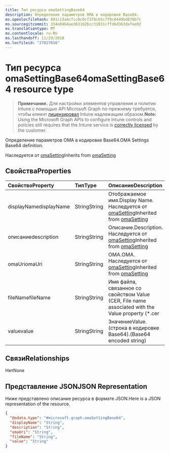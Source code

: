 ```yaml
---
title: Тип ресурса omaSettingBase64
description: Определение параметров OMA в кодировке Base64.
ms.openlocfilehash: 891c13a4cfcc8c0cf378cb5c7f9c6449bd876b7c
ms.sourcegitcommit: 334e84b4aed63162bcc31831cffd6d363dafee02
ms.translationtype: MT
ms.contentlocale: ru-RU
ms.lasthandoff: 11/29/2018
ms.locfileid: "27027016"
---
```

# <a name="omasettingbase64-resource-type"></a><span data-ttu-id="7f395-103">Тип ресурса omaSettingBase64</span><span class="sxs-lookup"><span data-stu-id="7f395-103">omaSettingBase64 resource type</span></span>

> <span data-ttu-id="7f395-104">**Примечание.** Для настройки элементов управления и политик Intune с помощью API Microsoft Graph по-прежнему требуется, чтобы клиент [лицензировал](https://go.microsoft.com/fwlink/?linkid=839381) Intune надлежащим образом.</span><span class="sxs-lookup"><span data-stu-id="7f395-104">**Note:** Using the Microsoft Graph APIs to configure Intune controls and policies still requires that the Intune service is [correctly licensed](https://go.microsoft.com/fwlink/?linkid=839381) by the customer.</span></span>

<span data-ttu-id="7f395-105">Определение параметров OMA в кодировке Base64.</span><span class="sxs-lookup"><span data-stu-id="7f395-105">OMA Settings Base64 definition.</span></span>

<span data-ttu-id="7f395-106">Наследуется от [omaSetting](../resources/intune-deviceconfig-omasetting.md)</span><span class="sxs-lookup"><span data-stu-id="7f395-106">Inherits from [omaSetting](../resources/intune-deviceconfig-omasetting.md)</span></span>

## <a name="properties"></a><span data-ttu-id="7f395-107">Свойства</span><span class="sxs-lookup"><span data-stu-id="7f395-107">Properties</span></span>
|<span data-ttu-id="7f395-108">Свойство</span><span class="sxs-lookup"><span data-stu-id="7f395-108">Property</span></span>|<span data-ttu-id="7f395-109">Тип</span><span class="sxs-lookup"><span data-stu-id="7f395-109">Type</span></span>|<span data-ttu-id="7f395-110">Описание</span><span class="sxs-lookup"><span data-stu-id="7f395-110">Description</span></span>|
|:---|:---|:---|
|<span data-ttu-id="7f395-111">displayName</span><span class="sxs-lookup"><span data-stu-id="7f395-111">displayName</span></span>|<span data-ttu-id="7f395-112">String</span><span class="sxs-lookup"><span data-stu-id="7f395-112">String</span></span>|<span data-ttu-id="7f395-113">Отображаемое имя.</span><span class="sxs-lookup"><span data-stu-id="7f395-113">Display Name.</span></span> <span data-ttu-id="7f395-114">Наследуется от [omaSetting](../resources/intune-deviceconfig-omasetting.md)</span><span class="sxs-lookup"><span data-stu-id="7f395-114">Inherited from [omaSetting](../resources/intune-deviceconfig-omasetting.md)</span></span>|
|<span data-ttu-id="7f395-115">описание</span><span class="sxs-lookup"><span data-stu-id="7f395-115">description</span></span>|<span data-ttu-id="7f395-116">String</span><span class="sxs-lookup"><span data-stu-id="7f395-116">String</span></span>|<span data-ttu-id="7f395-117">Описание.</span><span class="sxs-lookup"><span data-stu-id="7f395-117">Description.</span></span> <span data-ttu-id="7f395-118">Наследуется от [omaSetting](../resources/intune-deviceconfig-omasetting.md)</span><span class="sxs-lookup"><span data-stu-id="7f395-118">Inherited from [omaSetting](../resources/intune-deviceconfig-omasetting.md)</span></span>|
|<span data-ttu-id="7f395-119">omaUri</span><span class="sxs-lookup"><span data-stu-id="7f395-119">omaUri</span></span>|<span data-ttu-id="7f395-120">String</span><span class="sxs-lookup"><span data-stu-id="7f395-120">String</span></span>|<span data-ttu-id="7f395-121">OMA.</span><span class="sxs-lookup"><span data-stu-id="7f395-121">OMA.</span></span> <span data-ttu-id="7f395-122">Наследуется от [omaSetting](../resources/intune-deviceconfig-omasetting.md)</span><span class="sxs-lookup"><span data-stu-id="7f395-122">Inherited from [omaSetting](../resources/intune-deviceconfig-omasetting.md)</span></span>|
|<span data-ttu-id="7f395-123">fileName</span><span class="sxs-lookup"><span data-stu-id="7f395-123">fileName</span></span>|<span data-ttu-id="7f395-124">String</span><span class="sxs-lookup"><span data-stu-id="7f395-124">String</span></span>|<span data-ttu-id="7f395-125">Имя файла, связанное со свойством Value (CER, </span><span class="sxs-lookup"><span data-stu-id="7f395-125">File name associated with the Value property (\*.cer</span></span> | <span data-ttu-id="7f395-126">\*.CRT</span><span class="sxs-lookup"><span data-stu-id="7f395-126">\*.crt</span></span> | <span data-ttu-id="7f395-127">\*.p7b</span><span class="sxs-lookup"><span data-stu-id="7f395-127">\*.p7b</span></span> | <span data-ttu-id="7f395-128">\* .bin).</span><span class="sxs-lookup"><span data-stu-id="7f395-128">\*.bin).</span></span>|
|<span data-ttu-id="7f395-129">value</span><span class="sxs-lookup"><span data-stu-id="7f395-129">value</span></span>|<span data-ttu-id="7f395-130">String</span><span class="sxs-lookup"><span data-stu-id="7f395-130">String</span></span>|<span data-ttu-id="7f395-131">Значение</span><span class="sxs-lookup"><span data-stu-id="7f395-131">Value.</span></span> <span data-ttu-id="7f395-132">(строка в кодировке Base64).</span><span class="sxs-lookup"><span data-stu-id="7f395-132">(Base64 encoded string)</span></span>|

## <a name="relationships"></a><span data-ttu-id="7f395-133">Связи</span><span class="sxs-lookup"><span data-stu-id="7f395-133">Relationships</span></span>
<span data-ttu-id="7f395-134">Нет</span><span class="sxs-lookup"><span data-stu-id="7f395-134">None</span></span>
## <a name="json-representation"></a><span data-ttu-id="7f395-135">Представление JSON</span><span class="sxs-lookup"><span data-stu-id="7f395-135">JSON Representation</span></span>
<span data-ttu-id="7f395-136">Ниже представлено описание ресурса в формате JSON.</span><span class="sxs-lookup"><span data-stu-id="7f395-136">Here is a JSON representation of the resource.</span></span>
<!-- {
  "blockType": "resource",
  "@odata.type": "microsoft.graph.omaSettingBase64"
}
-->
``` json
{
  "@odata.type": "#microsoft.graph.omaSettingBase64",
  "displayName": "String",
  "description": "String",
  "omaUri": "String",
  "fileName": "String",
  "value": "String"
}
```



